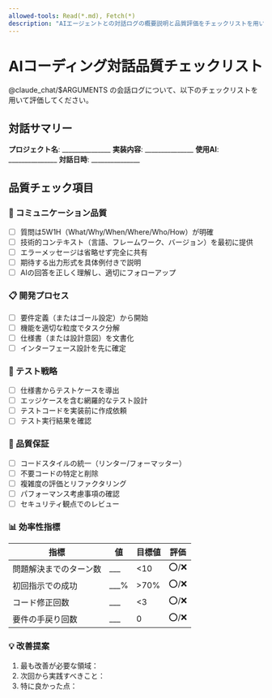 ```yaml
---
allowed-tools: Read(*.md), Fetch(*)
description: "AIエージェントとの対話ログの概要説明と品質評価をチェックリストを用いてレビューします"
---
```


# AIコーディング対話品質チェックリスト

@claude_chat/$ARGUMENTS の会話ログについて、以下のチェックリストを用いて評価してください。

## 対話サマリー
**プロジェクト名**: _______________
**実装内容**: _______________
**使用AI**: _______________
**対話日時**: _______________

## 品質チェック項目

### 🎯 コミュニケーション品質
- [ ] 質問は5W1H（What/Why/When/Where/Who/How）が明確
- [ ] 技術的コンテキスト（言語、フレームワーク、バージョン）を最初に提供
- [ ] エラーメッセージは省略せず完全に共有
- [ ] 期待する出力形式を具体例付きで説明
- [ ] AIの回答を正しく理解し、適切にフォローアップ

### 📋 開発プロセス
- [ ] 要件定義（またはゴール設定）から開始
- [ ] 機能を適切な粒度でタスク分解
- [ ] 仕様書（または設計意図）を文書化
- [ ] インターフェース設計を先に確定

### 🧪 テスト戦略
- [ ] 仕様書からテストケースを導出
- [ ] エッジケースを含む網羅的なテスト設計
- [ ] テストコードを実装前に作成依頼
- [ ] テスト実行結果を確認

### 🔧 品質保証
- [ ] コードスタイルの統一（リンター/フォーマッター）
- [ ] 不要コードの特定と削除
- [ ] 複雑度の評価とリファクタリング
- [ ] パフォーマンス考慮事項の確認
- [ ] セキュリティ観点でのレビュー

### 📊 効率性指標
| 指標 | 値 | 目標値 | 評価 |
|------|-----|--------|------|
| 問題解決までのターン数 | ___ | <10 | ⭕/❌ |
| 初回指示での成功 | ___% | >70% | ⭕/❌ |
| コード修正回数 | ___ | <3 | ⭕/❌ |
| 要件の手戻り回数 | ___ | 0 | ⭕/❌ |

### 💡 改善提案
1. 最も改善が必要な領域：
2. 次回から実践すべきこと：
3. 特に良かった点：